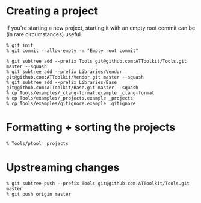 # Creating a project

If you're starting a new project, starting it with an empty root commit can be (in rare circumstances) useful.
```
% git init
% git commit --allow-empty -m "Empty root commit"
```

```
% git subtree add --prefix Tools git@github.com:ATToolkit/Tools.git master --squash
% git subtree add --prefix Libraries/Vendor git@github.com:ATToolkit/Vendor.git master --squash
% git subtree add --prefix Libraries/Base git@github.com:ATToolkit/Base.git master --squash
% cp Tools/examples/_clang-format.example _clang-format
% cp Tools/examples/_projects.example _projects
% cp Tools/examples/gitignore.example .gitignore
```

# Formatting + sorting the projects

```
% Tools/ptool _projects
```

# Upstreaming changes

```
% git subtree push --prefix Tools git@github.com:ATToolkit/Tools.git master
% git push origin master
```
